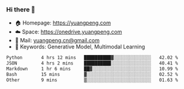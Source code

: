 ### Hi there 👋

- 🏠 Homepage: https://yuangpeng.com
- ☁️ Space: https://onedrive.yuangpeng.com
- 📧 Mail: yuangpeng.cn@gmail.com
- 🌅 Keywords: Generative Model, Multimodal Learning

<!--
**yuangpeng/yuangpeng** is a ✨ _special_ ✨ repository because its `README.md` (this file) appears on your GitHub profile.

Here are some ideas to get you started:

- 🔭 I’m currently working on ...
- 🌱 I’m currently learning ...
- 👯 I’m looking to collaborate on ...
- 🤔 I’m looking for help with ...
- 💬 Ask me about ...
- 📫 How to reach me: ...
- 😄 Pronouns: ...
- ⚡ Fun fact: ...
-->

<!--START_SECTION:waka-->

```txt
Python       4 hrs 12 mins   ██████████▓░░░░░░░░░░░░░░   42.02 %
JSON         4 hrs 2 mins    ██████████░░░░░░░░░░░░░░░   40.41 %
Markdown     1 hr 6 mins     ██▓░░░░░░░░░░░░░░░░░░░░░░   10.99 %
Bash         15 mins         ▓░░░░░░░░░░░░░░░░░░░░░░░░   02.52 %
Other        9 mins          ▒░░░░░░░░░░░░░░░░░░░░░░░░   01.63 %
```

<!--END_SECTION:waka-->
